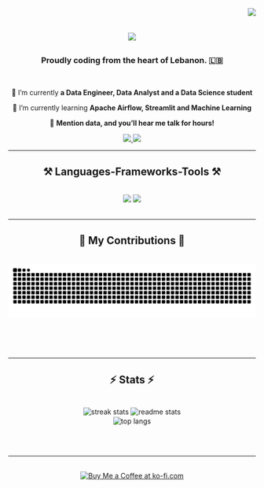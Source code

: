 <img align="right" src="https://visitor-badge.laobi.icu/badge?page_id=joudabihaidar.joudabihaidar" />

<h1 align="center">
<img src="https://readme-typing-svg.herokuapp.com/?font=Righteous&size=35&center=true&vCenter=true&width=500&height=70&duration=4000&lines=Hi+there!+👋+I'm+Joud!;+And+I'm+a+Data+Freak." />
</h1>

<h3 align="center">Proudly coding from the heart of Lebanon. 🇱🇧</h3>

<br/>

<div align="center">
 
 🔭 I’m currently **a Data Engineer, Data Analyst and a Data Science student** 
 
 🌱 I’m currently learning **Apache Airflow, Streamlit and Machine Learning**

💬 **Mention data, and you’ll hear me talk for hours!**


 </div>
 
<div align="center"> 
  <a href="mailto:joudabihaidar@gmail.com">
    <img src="https://img.shields.io/badge/Gmail-333333?style=for-the-badge&logo=gmail&logoColor=red" />
  </a>
  <a href="https://www.linkedin.com/in/joud-abi-haidar-0032b7227/" target="_blank">
    <img src="https://img.shields.io/badge/LinkedIn-0077B5?style=for-the-badge&logo=linkedin&logoColor=white" target="_blank" />
  </a>
</div>

 <hr/>
 
<h2 align="center">⚒️ Languages-Frameworks-Tools ⚒️</h2>
<br/>
<div align="center">
    <img src="https://skillicons.dev/icons?i=vscode" />
    <img src="https://skillicons.dev/icons?i=python,cpp,mysql,postgresql" /><br>
</div>

<br/>
<hr/>

<div align="center">
  <h2>🐍 My Contributions 🐍</h2>
  <br>
  <img alt="snake eating my contributions" src="https://raw.githubusercontent.com/joudabihaidar/joudabihaidar/output/github-contribution-grid-snake.svg" />
  
  <br/><br/><br/>
</div>

<hr/>

<h2 align="center">⚡ Stats ⚡</h2>
<br>
<!-- ![joudabihaidar's Stats](https://github-readme-stats.vercel.app/api?username=joudabihaidar&theme=vue-dark&show_icons=true&hide_border=true&count_private=true) -->
<!-- ![joudabihaidar's Stats](https://github-readme-stats.vercel.app/api?username=joudabihaidar&theme=buefy&show_icons=true&hide_border=false&count_private=true) -->
<div align=center>
  <img width=390 align="center"src="https://github-readme-stats.vercel.app/api?username=joudabihaidar&theme=buefy&show_icons=true&hide_border=false&count_private=true" alt="streak stats"/>
  <img width=390 align="center" src="https://github-readme-streak-stats.herokuapp.com/?user=joudabihaidar&theme=buefy&hide_border=false" alt="readme stats" />
  <br/>
  <img width=390 align="center" src="https://github-readme-stats.vercel.app/api/top-langs/?username=joudabihaidar&theme=buefy&show_icons=true&hide_border=false&layout=compact" alt="top langs" />
</div>

<br/><br/>

<hr/>

<br/>

<div align="center">
<a href='https://ko-fi.com/V7V4RAK9C' target='_blank'><img height='64' style='border:0px;height:64px;' src='https://storage.ko-fi.com/cdn/kofi1.png?v=3' border='0' alt='Buy Me a Coffee at ko-fi.com' /></a>
</div>

<br/>
